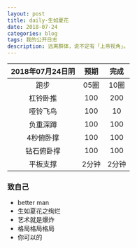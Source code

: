 ```yaml
---
layout: post
title: daily-生如夏花
date: 2018-07-24
categories: blog
tags: 我的公开日志
description: 远离群体，说不定有「上帝视角」。
---
```

|2018年07月24日阴|预期|完成|  
|:----:|:----:|:----:|  
|跑步|05圈|10圈|
|杠铃卧推|100|200|
|哑铃飞鸟|100|10|
|负重深蹲|100|100|
|4秒俯卧撑|100|100|
|钻石俯卧撑|100|100|
|平板支撑|2分钟|2分钟|

### 致自己
- better man
- 生如夏花之绚烂
- 艺术就是爆炸
- 格局格局格局
- 你可以的
